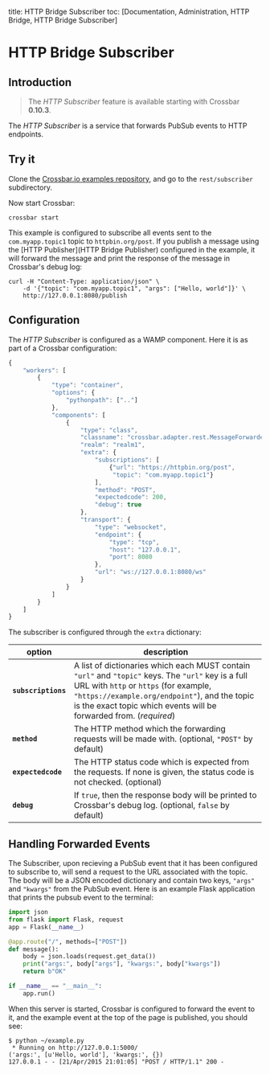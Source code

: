 title: HTTP Bridge Subscriber
toc: [Documentation, Administration, HTTP Bridge, HTTP Bridge Subscriber]

# HTTP Bridge Subscriber

## Introduction

> The *HTTP Subscriber* feature is available starting with Crossbar **0.10.3**.

The *HTTP Subscriber* is a service that forwards PubSub events to HTTP endpoints.


## Try it

Clone the [Crossbar.io examples repository](https://github.com/crossbario/crossbarexamples), and go to the `rest/subscriber` subdirectory.

Now start Crossbar:

```console
crossbar start
```

This example is configured to subscribe all events sent to the `com.myapp.topic1` topic to `httpbin.org/post`.
If you publish a message using the [HTTP Publisher](HTTP Bridge Publisher) configured in the example, it will forward the message and print the response of the message in Crossbar's debug log:

```shell
curl -H "Content-Type: application/json" \
	-d '{"topic": "com.myapp.topic1", "args": ["Hello, world"]}' \
	http://127.0.0.1:8080/publish
```


## Configuration

The *HTTP Subscriber* is configured as a WAMP component.
Here it is as part of a Crossbar configuration:

```javascript
{
    "workers": [
        {
            "type": "container",
            "options": {
                "pythonpath": [".."]
            },
            "components": [
                {
                    "type": "class",
                    "classname": "crossbar.adapter.rest.MessageForwarder",
                    "realm": "realm1",
                    "extra": {
                        "subscriptions": [
                            {"url": "https://httpbin.org/post",
                             "topic": "com.myapp.topic1"}
                        ],
                        "method": "POST",
                        "expectedcode": 200,
                        "debug": true
                    },
                    "transport": {
                        "type": "websocket",
                        "endpoint": {
                            "type": "tcp",
                            "host": "127.0.0.1",
                            "port": 8080
                        },
                        "url": "ws://127.0.0.1:8080/ws"
                    }
                }
            ]
        }
    ]
}
```

The subscriber is configured through the `extra` dictionary:

option | description
---|---
**`subscriptions`** | A list of dictionaries which each MUST contain `"url"` and `"topic"` keys. The `"url"` key is a full URL with `http` or `https` (for example, `"https://example.org/endpoint"`), and the topic is the exact topic which events will be forwarded from. (*required*)
**`method`** | The HTTP method which the forwarding requests will be made with. (optional, `"POST"` by default)
**`expectedcode`** | The HTTP status code which is expected from the requests. If none is given, the status code is not checked. (optional)
**`debug`** | If `true`, then the response body will be printed to Crossbar's debug log. (optional, `false` by default)


## Handling Forwarded Events

The Subscriber, upon recieving a PubSub event that it has been configured to subscribe to, will send a request to the URL associated with the topic.
The body will be a JSON encoded dictionary and contain two keys, `"args"` and `"kwargs"` from the PubSub event.
Here is an example Flask application that prints the pubsub event to the terminal:

```python
import json
from flask import Flask, request
app = Flask(__name__)

@app.route("/", methods=["POST"])
def message():
    body = json.loads(request.get_data())
    print("args:", body["args"], "kwargs:", body["kwargs"])
    return b"OK"

if __name__ == "__main__":
    app.run()
```

When this server is started, Crossbar is configured to forward the event to it, and the example event at the top of the page is published, you should see:

```console
$ python ~/example.py
 * Running on http://127.0.0.1:5000/
('args:', [u'Hello, world'], 'kwargs:', {})
127.0.0.1 - - [21/Apr/2015 21:01:05] "POST / HTTP/1.1" 200 -
```
